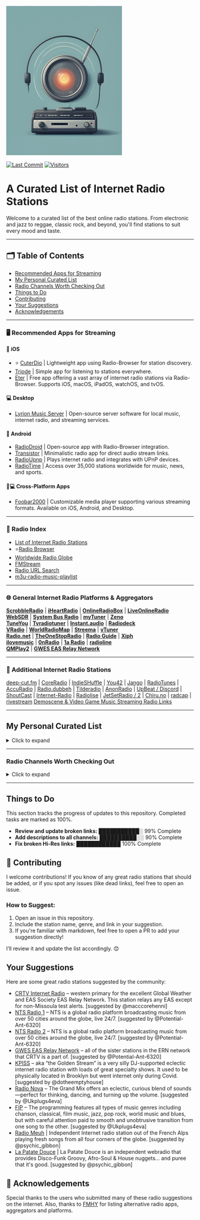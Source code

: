 ![Logo](https://github.com/deroverda/recommended-radio-streams/blob/main/logo_resized_enhanced.png?raw=true)

[![Last Commit](https://img.shields.io/github/last-commit/deroverda/recommended-radio-streams?style=flat-square)](https://github.com/deroverda/recommended-radio-streams)
[![Visitors](https://api.visitorbadge.io/api/VisitorHit?user=deroverda&repo=recommended-radio-streams&countColor=%237B1E7A&style=flat-square)](https://github.com/deroverda/recommended-radio-streams)



# A Curated List of Internet Radio Stations

Welcome to a curated list of the best online radio stations. From electronic and jazz to reggae, classic rock, and beyond, you'll find stations to suit every mood and taste.

---

## 🗂️ Table of Contents
- [Recommended Apps for Streaming](#️-recommended-apps-for-streaming)
- [My Personal Curated List](#my-personal-curated-list)
- [Radio Channels Worth Checking Out](#radio-channels-worth-checking-out)
- [Things to Do](#things-to-do)
- [Contributing](#contributing)
- [Your Suggestions](#your-suggestions)
- [Acknowledgements](#acknowledgements)
---

### 🖥️ **Recommended Apps for Streaming**

#### 📱 **iOS**
- ⭐ [CuterDio](https://cuterdio.com/en) | Lightweight app using Radio-Browser for station discovery.
- [Triode](https://triode.app/) | Simple app for listening to stations everywhere.
- [Eter](https://apps.apple.com/se/app/eter-streaming-internet-radio/id1523221566?l=en-GB) | Free app offering a vast array of internet radio stations via Radio-Browser. Supports iOS, macOS, iPadOS, watchOS, and tvOS.

#### 💻 **Desktop**
- [Lyrion Music Server](https://github.com/LMS-Community) | Open-source server software for local music, internet radio, and streaming services.

#### 🤖 **Android**
- [RadioDroid](https://github.com/segler-alex/RadioDroid) | Open-source app with Radio-Browser integration.
- [Transistor](https://codeberg.org/y20k/transistor) | Minimalistic radio app for direct audio stream links.
- [RadioUpnp](https://play.google.com/store/apps/details?id=com.watea.radio_upnp) | Plays internet radio and integrates with UPnP devices.
- [RadioTime](https://play.google.com/store/apps/details?id=com.radiotime.app) | Access over 35,000 stations worldwide for music, news, and sports.

#### 📱💻 **Cross-Platform Apps**
- [Foobar2000](https://www.foobar2000.org/) | Customizable media player supporting various streaming formats. Available on iOS, Android, and Desktop.

---

### 📜 Radio Index

- [List of Internet Radio Stations](https://en.wikipedia.org/wiki/List_of_Internet_radio_stations)
- ⭐[Radio Browser](https://www.radio-browser.info)
- [Worldwide Radio Globe](https://radio.garden/)
- [FMStream](https://fmstream.org)
- [Radio URL Search](https://streamurl.link)
- [m3u-radio-music-playlist](https://junguler.github.io/m3u-radio-music-playlists)

---

### 🌐 General Internet Radio Platforms & Aggregators
**[ScrobbleRadio](https://scrobblerad.io/)** | **[iHeartRadio](https://www.iheart.com)** | **[OnlineRadioBox](https://onlineradiobox.com)** | **[LiveOnlineRadio](https://www.liveonlineradio.net)**  
**[WebSDR](http://websdr.org/)** | **[System Bus Radio](https://github.com/fulldecent/system-bus-radio)** | **[myTuner](https://mytuner-radio.com)** | **[Zeno](https://zeno.fm)**  
**[TuneYou](https://tuneyou.com)** | **[Tvradiotuner](https://tvradiotuner.com)** | **[Instant.audio](https://instant.audio)** | **[Radiodeck](https://www.radiodeck.com)**  
**[VRadio](https://www.vradio.app)** | **[WorldRadioMap](https://www.worldradiomap.com)** | **[Streema](https://streema.com)** | **[vTuner](https://www.vtuner.com)**  
**[Radio.net](https://www.radio.net)** | **[TheOneStopRadio](https://theonestopradio.com)** | **[Radio Guide](https://www.radioguide.fm)** | **[Xiph](https://xiph.org)**  
**[ilovemusic](https://ilovemusic.de/)** | **[0nRadio](https://0nradio.com)** | **[1a Radio](https://1aradio.com)** | **[radioline](https://www.radioline.co)**  
**[QMPlay2](https://github.com/zaps166/QMPlay2)** | **[GWES EAS Relay Network](https://gwes-eas.network/listen/)**  

---

### 🔗 Additional Internet Radio Stations
[deep-cut.fm](https://deep-cut.fm) | [CoreRadio](https://coreradio.online/) | [IndieSHuffle](https://www.indieshuffle.com) | [You42](https://www.you42.com) | [Jango](https://www.jango.com) | [RadioTunes](https://www.radiotunes.com)  | [AccuRadio](https://www.accuradio.com) | [Radio.dubbeh](https://radio.dubbeh.net/) | [Tilderadio](https://tilderadio.org/) | [AnonRadio](https://anonradio.net) | [UpBeat / Discord](https://discord.com) | [ShoutCast](https://www.shoutcast.com) | [Internet-Radio](https://www.internet-radio.com) | [Radiolise](https://radiolise.com) | [JetSetRadio / 2](https://jetsetradio.live/) | [Chiru.no](https://chiru.no) | [radcap](https://www.radcap.ru)  | [rivestream](https://www.rivestream.com) [Demoscene & Video Game Music Streaming Radio Links](https://mw.rat.bz/davgmsrl/)


---

## My Personal Curated List
<details>
  <summary>Click to expand</summary>

---

### ⭐ Featured Stations
These are my favorite stations from the curated list below. They represent a diverse mix of genres.
- **⭐Nightwave Plaza**: [Link](http://radio.plaza.one/mp3) | A 24/7 online vaporwave and future funk radio station.
- **⭐Nugs Radio**: [Link](http://nugs.net) |  Plays live recordings of rock and jam bands.
- **⭐FIP**: [Link](https://stream.radiofrance.fr/fip/fip.m3u8) | The most eclectic music radio in the world! Explore 8 thematic webradios, all free and ad-free.
- **⭐La Patate Douce**: [Link](http://listen.radioking.com/radio/285742/stream/331753) | Groovy vibes and soulful tunes.
- **⭐WFMU**: [Link](http://wfmu.org) | A legendary freeform radio station offering music from rock to experimental.
- **⭐Radio Nula - Classics**: [Link](https://strm.radionula.com/classics) | Soul - Funk - Disco - Hip-Hop and all that Jazz
- **⭐Head Wax Radio**: [Link](https://headwaxradio.radioca.st/stream) | Future sounds of jazz and music for your mind, body, and soul. Broadcasting from Dublin, Ireland.
- **⭐Hunter FM LoFi**: [Link](https://live.hunter.fm/lofi_high) | Perfect beats for studying and working, or even relaxing and falling asleep. 
- **⭐Moon Phase Radio**: [Link](https://cp12.serverse.com/proxy/moonphase/stream) | Commercial-free ambient & downtempo music, broadcasting since 2010.


### Classical 🎻

- **Calm Radio - Symphony**: [Link](https://calmradio.com/channel-guide/classical-music) | Dedicated to symphonies and orchestral masterpieces.
- **Calm Radio - Classical Mix**: [Link](https://calmradio.com/channel-guide/classical-music) | A mix of classical genres including symphonies, concertos, and more.
- **Calm Radio - Opera**: [Link](https://calmradio.com/channel-guide/classical-music) | Focused on operatic performances and classical vocals.
- **WFMT Chicago**: [Link](https://www.wfmt.com/) | WFMT has been broadcasting classical music since 1951. Its website says WFMT "strives to entertain, engage, and above all, respect its listeners with a quality and variety of programming found nowhere else".
- **WBJC Baltimore**: [Link](https://www.wbjc.com/) | WBJC-FM is the classical radio voice of Baltimore City Community College.
- **WMNR**: [Link](https://www.wmnr.org/listen) | WMNR Fine Arts Radio is a public radio station, licensed to the Town of Monroe (Connecticut). We are on air 24/7, providing classical and classic music via FM signal to much of Connecticut and nearby portions of New York. Our live stream is enjoyed around the world.
- **Concertzender Baroque**: [Link](https://www.concertzender.nl/programma_genre/oude-muziek/) | Focuses on Baroque classical music.
- **Only Mozart (Australian Digital Radio)**: [Link](http://abm21.com.au:8000/CONTAINER10) | A station dedicated entirely to Mozart's compositions.
---

### Electronic ⚡
- **1.FM - Deep Techno & House**: [Link](https://www.1.fm/stations) | Plays deep techno and house music.
- **Cashmere Radio**: [Link](http://cashmereradio.com) | A Berlin-based station with diverse, experimental electronic music.
- **Dance Wave**: [Link](http://dancewave.com) | Focuses on upbeat electronic dance music.
- **FluxFM - ChillHop**: [Link](http://fluxfm.de/chillhop) | Plays a relaxed mix of hip-hop influenced electronic beats.
- **FluxFM - Hippie Trippy Garden**: [Link](https://www.fluxfm.de/posts/401dece5-d1f7-4d5b-9a50-5a1481758118) | Features psychedelic and experimental electronic music.
- **FluxFM - Sound Of Berlin**: [Link](http://fluxfm.de/sound-of-berlin) | Showcases the electronic music scene of Berlin.
- **FluxFM - Berlin Beach House Radio**: [Link](http://fluxfm.de/berlin-beach-house) | Features chill beach house and ambient electronic music.
- **Frisky Deep**: [Link](https://www.friskyradio.com/) | Specializes in deep house and similar electronic styles.
- **Frisky Radio**: [Link](https://www.friskyradio.com/) | A broader mix of various electronic genres.
- **LYL Radio**: [Link](https://lyl.live/) | An independent station known for diverse and eclectic electronic selections.
- **LuxuriaMusic**: [Link](http://luxuriamusic.com) | Plays retro-futuristic and exotica-influenced electronic music.
- **Octave Radio**: [Link](http://octaveradio.com) | Plays a variety of electronic music, sometimes also categorized as jazz.
- **OpenLab FM**: [Link](https://openlab.fm) | Broadcasting from Ibiza, this station offers a unique blend of electronic music and visual arts, curated by a roster of creative professionals.
- **NTS Radio - Poolside**: [Link](http://ntslive.co.uk) | Features chill and summery electronic vibes.
- **Radio Caprice - Minimal Tech House**: [Link](http://www.radcap.ru/) | Plays minimal tech house music.
- **Skylab Radio**: [Link](http://skylabradio.com) | Known for spacey, ambient, and experimental electronic sounds.
- **Datafruits**: [Link](https://datafruits.fm/) | Focuses on chiptune and video game-inspired electronic music.
- **dublab**: [Link](http://dublab.com) | Features a wide range of experimental and underground electronic music.
- **TEKnival Radio**: [Link](http://teknivalradio.com) | Plays hard-edged techno and rave-inspired electronic music.
- **Rainwave - All**: [Link](http://rainwave.cc/all) | A mix of different types of video game music including electronic styles.
- **Rainwave - Chiptunes**: [Link](https://rainwave.cc/chiptune/) | A collection of chiptune (bleeps and bloops) from games and more.
- **Italoradio.fm**: [Link](https://italoradio.fm/) | Plays Italo-disco music.
- **Radio ItaloPower!**: [Link](http://italopower.com) | Plays Italo-disco hits and rarities.
- **Radio BipTunia**: [Link](https://biptunia.com/) | Plays experimental and quirky electronic music.
- **Shonan Beach FM**: [Link](https://www.beachfm.co.jp/) | A Japanese radio station focusing on chilled out electronic and beach vibes.
- **Fnoob Techno**: [Link](https://fnoobtechno.com/) | A dedicated techno station.
- **Tech House (Australian Digital Radio)**: [Link](http://abm22.com.au:8000/CONTAINER18) | Focuses on tech house music.
- **Acid House (Australian Digital Radio)**: [Link](http://abm22.com.au:8000/CONTAINER1) | Plays acid house music.

---

### Yacht Rock 🚤🌊

- **Doctor Pundit - Yacht Rock Jams**: [Link](https://www.doctorpundit.com/media/) | A station dedicated to smooth Yacht Rock hits.
- **Yacht Rock Miami**: [Link](https://www.yachtrockmiami.com/)  | Focuses on the smooth and mellow sound of Yacht Rock.
- **SuperStereo 1 - Yacht Rock**: [Link](https://www.hiresaudio.online/category/radio/) | Plays a mix of classic Yacht Rock tracks.
---

### General 📻
- **BBC Radio 6 Music**: [Link](https://gist.github.com/bpsib/67089b959e4fa898af69fea59ad74bc3) | A station offering a blend of alternative, indie, and eclectic music.
- **Birch Street Radio**: [Link](https://jenny.torontocast.com:8172/stream) | Features adult alternative, classic rock, folk rock, alternative rock, americana, indie rock, progressive rock, and singer-songwriters.
- **Classic Vinyl HD**: [Link](https://walmradio.com/classic/) | Plays classic rock and vinyl hits.
- **KTKE 101.5 FM**: [Link](https://www.truckeetahoeradio.com/) | A general station with a mix of music and talk shows.
- **Lahmacun Radio**: [Link](https://streaming.lahmacun.hu/listen/lahmacun_radio/radio.mp3) | A Budapest-based station offering a mix of music and talk shows.
- **SuperStereo 1+ - Disco, Soul & Funk**: [Link](https://www.hiresaudio.online/category/radio/) | Plays a blend of disco, soul, and funk music.
- **Soho Radio**: [Link](http://sohoradio.com) | A London-based station with a variety of music and talk shows.
- **Technicolor Web Of Sound**: [Link](https://www.techwebsound.com/) | Plays 1960s psychedelic rock and pop.
- **The Dump**: [Link](http://thedump.com) | An eclectic mix of various genres and obscure music.
- **The Lake Radio**: [Link](http://thelakeradio.com) | Offers a random selection of music and sounds, playing 24/7.
- **The SoCal Sound**: [Link](http://thesocalsound.org) | Features contemporary California rock, pop, and indie music.
- **The Penthouse**: [Link](https://thepenthouse.fm/) | A variety station featuring soul, R&B, pop, and classic music.
- **Time Capsule Show**: [Link](https://ckut.ca/timecapsule/) | A time-traveling journey through music history.
- **Totally Wired Radio**: [Link](http://totallywiredradio.com) | Plays a mix of indie, punk, and alternative music.
- **181.fm**: [Link](https://www.181.fm/) | Offers a variety of radio channels.
- **KBON**: [Link](https://www.kbon.com/) | A Louisiana-based station playing a mix of local music.
- **KKJZ-HD88.1**: [Link](https://kkjz.org/) | Plays jazz and blues music, focused on educational programming.
- **Le Grigri**: [Link](http://legrigri.com) | Plays a mix of African and Caribbean music.
- **Le Mellotron**: [Link](http://lemellotron.com) | Features a mix of world music, jazz, and electronic music.
- **Mondo Bongo Radio**: [Link](http://mondobongoradio.com) | Plays a mix of world music, exotica, and soul.
- **Mutant Radio**: [Link](https://www.mutantradio.net) | Plays an eclectic mix of experimental and alternative music.
- **REYFM**: [Link](https://rey.fm/) | Plays contemporary pop and Latin music.
- **Radio France**: [Link](http://www.radiofrance.fr/live) | A French public station with a variety of programming.
- **Radio Paradise - Main Mix**: [Link](http://radioparadise.com/main-mix) | A blend of rock, world, and electronic music.
- **Radio Free Phoenix**: [Link](http://radiofreephoenix.com) | A general station offering a mix of music and programming.
- **Radio Krimi**: [Link](http://radiokrimi.com) | Plays mystery-themed radio dramas.
- **Retro Soul Radio UK**: [Link](https://www.retrosoulradio.co.uk) | Plays a mix of classic and contemporary soul music.
- **KEXP**: [Link](https://www.kexp.org/listen/) | A highly praised station known for its exceptional music selection.
- **Do!! You!!! Radio**: [Link](https://doyouworld.out.airtime.pro/doyouworld_a) | London-based community station offering family-friendly broadcasts.
- **Netil Radio**: [Link](https://netilradio.out.airtime.pro/netilradio_a) | A London community radio station broadcasting from a converted shipping container.
- **Fluid Radio**: [Link](http://uk4-vn.webcast-server.net:9270/) | Focuses on experimental genres like ambient, modern classical, and acoustic music.
- **Zeno.FM GTA Radio**: [Link](https://stream.zeno.fm/qe1hrwvkg48uv) | A station dedicated to GTA-themed music and playlists.
---

### Hip-Hop/Rap 🎤
- **90s90s HipHop & Rap**: [Link](http://streams.90s90s.de/hiphop/mp3-192/streams.90s90s.de/) | 90s.
- **181.FM - Old School HipHop/RnB**: [Link](http://listen.181fm.com/181-oldschool_128k.mp3) | Old school.
- **Old School Rap (Australian Digital Radio)**: [Link](http://abm21.com.au:8000/CONTAINER69) | Old School Rap

---
 
### Jazz 🎷

- **Adroit Jazz Underground**: [Link](https://mytuner-radio.com/sv/radio/adroit-jazz-underground-492026/) | Focuses on underground and less mainstream jazz.
- **Concertzender - Jazznotjazz**: [Link](https://www.concertzender.nl/programma_genre/oude-muziek/) | Plays a mix of jazz and non-jazz genres with a focus on alternative jazz sounds.
- **Jazz Con Class**: [Link](http://jazzconclass.com) | Hosted by Jose Reyes, this 24/7 station celebrates traditional/classic Jazz from the late 40s to early 70s, aiming to revive overlooked Jazz music.
- **KEWU-FM (89.5 MHz Jazz 89.5)**: [Link](https://kewuradio.ewu.edu/KEWU_Jazz_89.5) | A public radio station dedicated to jazz.
- **KSDS Jazz 88.3 FM**: [Link](https://www.jazz88.org/) | A public radio station broadcasting both classic and contemporary jazz.
- **Octave Radio**: [Link](https://octaverecords.out.airtime.pro/octaverecords_a?_ga=2.139116787.1781832620.1687634712-199058362.1687634712) | A station that occasionally plays jazz, also featured in the Electronic category.
- **Radio Suisse Jazz**: [Link](http://radiosuissejazz.ch) | Features swinging standards from the "Great American Songbook," bebop, and Latin, Black, and World Music for an ideal non-stop mix.
- **WBGO 88.3**: [Link](http://wbgo.org) | A New York-based public radio station specializing in jazz.
- **WDNA 88.9**: [Link](http://wdna.org) | Miami-based public station focused on jazz and Latin jazz.

---
  

### Lounge & Chill 🍹🌅🌴
- **1.FM - Costa Del Mar**: [Link](https://www.1.fm/stations) | Vibe out to ambient and lounge music. Costa Del Mar is an easy listening station inspired by the sea.
- **1.FM - Sax4Love**: [Link](https://www.1.fm/stations) | Dedicated exclusively to saxophone music, featuring smooth jazz.
- **24/7 LoFi Radio**: [Link](https://www.247lofiradio.com/) | Focuses on LoFi music, ideal for background listening.
- **Ambient Sleeping Pill**: [Link](https://s.stereoscenic.com/asp-h.m3u) | Streams music for sleep, meditation, or study, with a focus on ambient, ad-free, and beat-free sounds.
- **Blue Marlin Ibiza**: [Link](http://www.bluemarlinibiza.com/radio/live) | Features Balearic beats, house, and electronic music, capturing the vibrant yet relaxed atmosphere of Ibiza.
- **FreeCodeCamp**: [Link](https://coderadio-admin-v2.freecodecamp.org/listen/coderadio/radio.mp3) | 24/7 music designed to help with focus while coding.
- **FluxFM - FluxLounge**: [Link](http://fluxfm.de/fluxlounge) | Plays a blend of soft pop, singer-songwriter, and smooth tunes for a relaxed atmosphere.
- **Limbik Frequencies - Radio Elektro[u]nique**: [Link](https://limbikfreq.com/public/limbik_frequencies) | A blend of deep, experimental beats ideal for the adventurous listener.
- **Mother Earth Radio**: [Link](http://motherearthradio.com) | Plays a mix of nature-themed and acoustic music for a calming experience.
- **Mother Earth Radio - Instrumental**: [Link](http://motherearthradio.com/instrumental) | Focuses on instrumental tracks for relaxation.
- **NTS - Slow Focus**: [Link](https://stream-mixtape-geo.ntslive.net/mixtape) | Features ambient, drone, and ragas for a meditative and relaxing experience.
- **Nordic Lodge**: [Link](https://www.nordiclodgeradio.com/) | A chill-out station for the open-minded listener, featuring a mix of ambient and relaxed beats.
- **Radio Schizoid - Chillout**: [Link](http://94.130.113.214:8000/chill) | Features psychedelic chillout and ambient tunes.
- **Smooth Chill**: [Link](https://media-ssl.musicradio.com/ChillMP3) | Plays mellow music to relax and unwind.
- **The Quiet Village**: [Link](https://cp3.shoutcheap.com:2199/tunein/mark1234.pls) | The soundtrack for your Tiki bar, featuring Exotica, Hawaiian, and Lounge music from both past and present.


---

### Oldies/Classic 📼

- **Pumpkin FM - 1940s radio**: [Link](http://pumpkinfm.com/1940s-stream) | The Old Time Radio Network.
- **Pumpkin FM - Radio England**: [Link](http://pumpkinfm.com/radio-england-stream) | The Old Time Radio Network.
- **Radio Dismuke – 1920’s 1930’s Jazz and Pop**: [Link](http://dismuke.org) | Plays music from the 1920s and 1930s, including jazz and pop classics.
- **Radio Nostalgia**: [Link](http://cast1.torontocast.com:1630/stream) | Plays classic pop and music from the 1940's to 1980's.
- **The Retro Attic**: [Link](https://psn3.prostreaming.net:2199/tunein/theretro.pls) | 50s-70S LOST AND CLASSIC OLDIES.
- **Ultimate Oldies Radio**: [Link](http://ultimateoldiesradio.com) | Musical History of the 50's, 60's, 70's & More!
- **Vintage Obscura Radio**: [Link](http://vintageobscura.com) | A music station uncovering nearly forgotten gems from every genre and category.

---

### Reggae & Dub 🇯🇲 🟩🟨🟥

- **Alpha Boys School Radio**: [Link](http://alphaboysschoolradio.com) | Features songs by past students from the Alpha music programme in Kingston, Jamaica.
- **Dr Dick's Dub Shack**: [Link](http://drdicksdubshack.com) | Bermuda-based station playing dub, downtempo, and bass music, ranging from classic analogue dub to futuristic bass.
- **King Dub Radio**: [Link](http://london-dedicated.myautodj.com:8862/stream) | Plays Roots & Culture Dub as well as new digital Dub tunes.

---

### ⭐**SomaFM**
- **Bossa Beyond**: [Link](https://fm.com/listen/) | Silky-smooth, laid-back Brazilian-style rhythms of Bossa Nova, Samba, and beyond.
- **Deep Space One**: [Link](https://fm.com/listen/) | Deep ambient electronic, experimental, and space music for inner and outer space exploration.
- **FM - Groove Salad Classic**: [Link](https://fm.com/listen/) | The classic (early 2000s) version of a chilled plate of ambient/downtempo beats and grooves.
- **Groove Salad**: [Link](https://fm.com/listen/) | A nicely chilled plate of ambient/downtempo beats and grooves.
- **Left Coast 70s**: [Link](https://somafm.com/listen/) | Mellow album rock from the Seventies. Yacht not required.
- **SF Police Scanner**: [Link](https://somafm.com/listen/) | San Francisco Public Safety Scanner Feed.
- **Seven Inch Soul**: [Link](https://somafm.com/listen/) | Vintage soul tracks from the original 45 RPM vinyl.
- **Suburbs of Goa**: [Link](http://somafm.com/suburbsofgoa) | Desi-influenced Asian world beats and beyond.
- **ThistleRadio**: [Link](https://somafm.com/listen/) | Exploring music from Celtic roots and branches.
- **SomaFM - ALL CHANNELS**: [Link](https://somafm.com/listen/)

---

### HiRes and CD-quality internet radio stations - Enjoy music in the highest possible quality, streaming in lossless HiFi.
- **96bFM**: [Link](https://95bfm.com)
- **Easy Radio**: [Link](https://www.easyradio.bg)
- **JB Radio**: [Link](https://jb-radio.net)
- **LapFox Radio**: [Link](https://lapfoxradio.com)
- **Le Bon Mix**: [Link](https://www.lebonmix.radio)
- **Magic Radio**: [Link](https://magic-radio.net)
- **Mother Earth Radio**: [Link](https://motherearthradio.de/en/)
- **Open Sky Radio**: [Link](https://opensky.radio)
- **Radio 90FM Valencia**: [Link](https://www.radio90.fm)
- **Radio Bias**: [Link](https://biasradio.com)
- **Radio Calico**: [Link](https://www.radio-calico.com)
- **Radio Jeunes Rheims**: [Link](https://www.rjrradio.fr)
- **Radio Krov**: [Link](https://www.hiresaudio.online/radio-krov/)
- **Radio Random**: [Link](https://radiorandom.org)
- **Radio Sputnik**: [Link](https://audiophile.fm/radio-sputnik)
- **SuperStereo: Signal 1**: [Link](https://superstereohires.com/streams/)
- **SuperStereo: Signal 1+**: [Link](https://superstereohires.com/streams/)
- **SuperStereo: Signal 2**: [Link](https://superstereohires.com/streams/)
- **SuperStereo: Signal 3**: [Link](https://superstereohires.com/streams/)
- **SuperStereo: Signal 3+**: [Link](https://icecast.centaury.cl/superstereo/index3plus.html)
- **SuperStereo: Signal 4**: [Link](https://superstereohires.com/streams/)
- **SuperStereo: Signal 4+**: [Link](https://superstereohires.com/streams/)
- **SuperStereo: Signal 5**: [Link](https://superstereohires.com/streams/)
- **SuperStereo: Signal 6**: [Link](https://superstereohires.com/streams/)
- **SuperStereo: Signal 7**: [Link](https://icecast.centaury.cl/superstereo/index7.html)
- **SuperStereo: Signal 3+**: [Link](https://icecast.centaury.cl/superstereo/index3plus.html)
- **TEKnival Radio**: [Link](https://www.teknivalradio.co.uk)
- **The Cheese**: [Link](https://thecheese.co.nz)
- **Violent Forces Radio: '80s Thrash**: [Link](https://violentforcesradio.weebly.com)
- **Violent Forces Radio: General Thrash**: [Link](https://violentforcesradio.weebly.com)
- **WBOR Radio**: [Link](https://wbor.org)

---

### World Music 🌍

**African** 🪘🦁
- **Afro FM**: [Link](https://zeno.fm/radio/fm-afro/) 
- **Afro House (Australian Digital Radio)**: [Link](http://abm22.com.au:8000/CONTAINER53) | Afro House 
- **Alefa Music - Afrobeat**: [Link](https://alefamusic.net/) | A webradio dedicated to Malagasy music, especially the salegy rhythm. Founded in 2006 in France.
- **Jazz Afro**: [Link](http://jazz-radio-afro.ice.infomaniak.ch/jazz-radio-afro.mp3)
- **Oroko Radio**: [Link](https://oroko.live/) | Afro Indie Radio features Indie, Folk, and Soul music.
- **Pan African Space Station**: [Link](https://panafricanspacestation.org.za/) | A dynamic platform blending live radio, performance space, research hub, and internet radio station.
- **Radio Caprice - Afrobeat**: [Link](http://www.radcap.ru/)

**Latin/Caribbean** 🌴🎺
- **Gladys Palmera Coleccion**: [Link](http://gladyspalmera.com/coleccion) | Plays a mix of Latin and Spanish music.
- **Isla Negra Slowbeat**: [Link](https://www.radio-browser.info/history/c3517203-bd27-4019-9ba9-a72a53e4c88f)
- **Isla Negra Upbeat**: [Link](https://www.radio-browser.info/history/af54e7ca-3a45-40cd-8ca8-c5ee9bc4231d) | A non-profit radio station created by Hernan Rodriguez M in Isla Negra, Chile.

**Asian** 🇯🇵
- **J-Club Club Bandstand**: [Link](http://jclubradio.com) | Plays a mix of classic and contemporary Japanese music.
- **J-Pop Sakura 懐かしい asia DREAM radio**: [Link](https://cast1.torontocast.com:2170/;.mp3) | J-pop
- **listen.moe**: [Link](https://listen.moe/kpop/stream) | K-pop
- **Pyongyang Radio FM**: [Link](https://listen7.myradio24.com/69366) | North Korea’s main state-run radio broadcaster.

**Other** 🌀
- **Celtic Music Radio**: [Link](https://www.celticmusicradio.net/) | Plays traditional, folk, roots, Americana, and world music.
- **Hollow Earth Radio**: [Link](http://centova.rockhost.com:8001/stream) | Focuses on music and performance from marginalized communities.
- **Radio Caprice - Middle Eastern Music**: [Link](http://79.111.119.111:8004/middleeast) | Middle Eastern music.
- **Worldwide FM**: [Link](https://worldwidefm.out.airtime.pro/worldwidefm_b) | A platform highlighting marginalized voices and progressive values through music and culture.
---

### Artist Specific 👑
- **2pac (Exclusive Radio)**: [Link](https://streaming.exclusive.radio/er/2pac/icecast.audio)  
- **ABBA (Exclusive Radio)**: [Link](https://streaming.exclusive.radio/er/abba/icecast.audio)  
- **Aretha Franklin (Exclusive Radio)**: [Link](https://streaming.exclusive.radio/er/arethafranklin/icecast.audio)  
- **BB King (Exclusive Radio)**: [Link](https://streaming.exclusive.radio/er/bbking/icecast.audio)  
- **Bob Marley (Exclusive Radio)**: [Link](https://streaming.exclusive.radio/er/bobmarley/icecast.audio)  
- **Creedence Clearwater Revival (Exclusive Radio)**: [Link](https://streaming.exclusive.radio/er/creedence/icecast.audio)  
- **Daft Punk (Exclusive Radio)**: [Link](https://www.surfmusik.de/m3u/exclusively-daft-punk,20696.m3u)  
- **Ella Fitzgerald (Exclusive Radio)**: [Link](https://streaming.exclusive.radio/er/ellafitzgerald/icecast.audio)  
- **Eric Clapton (Exclusive Radio)**: [Link](https://streaming.exclusive.radio/er/ericclapton/icecast.audio)  
- **Fleetwood Mac (Exclusive Radio)**: [Link](https://streaming.exclusive.radio/er/fleetwoodmac/icecast.audio)  
- **Jimi Hendrix (Exclusive Radio)**: [Link](https://streaming.exclusive.radio/er/hendrix/icecast.audio)  
- **John Coltrane (Exclusive Radio)**: [Link](http://streaming.exclusive.radio/er/johncoltrane/icecast.audio)  
- **Steely Dan (Exclusive Radio)**: [Link](https://streaming.exclusive.radio/er/steelydan/icecast.audio)  
- **Supertramp (Exclusive Radio)**: [Link](https://streaming.exclusive.radio/er/supertramp/icecast.audio)  
- **The Beatles (Exclusive Radio)**: [Link](http://streaming.exclusive.radio/er/beatles/icecast.audio)  
- **The Police (Exclusive Radio)**: [Link](https://streaming.exclusive.radio/er/policehits/icecast.audio)  
- **Van Morrison (Exclusive Radio)**: [Link](https://streaming.exclusive.radio/er/vanmorrison/icecast.audio)  
- **Red Hot Chili Peppers (Australian Digital Radio Network)**: [Link](http://abm22.com.au:8000/CONTAINER129)  
- **Eminem (Australian Digital Radio)**: [Link](http://abm21.com.au:8000/CONTAINER158) | Slim Shady
- **⭐Grateful Dead Radio - WGDR**: [Link](https://www.madmusicradio.com/wgdr)
- **Grateful Dead**: [Link](http://108.163.245.230:8100/stream) | unknown station
- **Rolling Stones (Virgin Radio Rockstar)**: [Link](https://icy.unitedradio.it/VirginSpecialEvent.mp3)

---

### Misc 🎙️
- **Her.st - Propaganda Broadcast**: [Link](https://her.st/radio/) | This station is a 24/7 stream of Her.st Propaganda Broadcast! Conspiracy Theories, Philosophy, and more! Coast to Coast AM archives, Alan Watts lectures, Terence McKenna lectures, and more!
- **Pi ano**: [Link](http://stream.p-node.org/piano) |  Piano only. 
---

### Emergency/ATC 🚨✈️
- **Maricopa County - Police (Valley Wide) & DPS (Highway Patrol) - Phoenix, AZ Scanner**: [Link](http://brickcamp.biz:8097/city-scan)
- **Pittsburgh Police, Fire and EMS**: [Link](https://broadcastify.cdnstream1.com/21738)
- **LiveRTC KJFK Tower 2, New York**: [Link](https://www.liveatc.net/play/kjfk9_s.pls)

</details>

---

### Radio Channels Worth Checking Out
<details>
  <summary>Click to expand</summary>

These are some channels I’ve heard are good, but I haven't had the chance to check them all out yet. Feel free to explore and see what suits your taste!

- **1FM Chillout Lounge**: [Link](https://www.1.fm/stations) | Plays chillout, ambient, and relaxing music.
- **113.fm Hits 1997 – Ads**: [Link](https://www.113.fm/) | Plays popular music hits from 1997 along with occasional ads.
- **All Jazz Radio**: [Link](https://www.madmusicradio.com/wjzz) | All jazz.
- **Ambient Sleeping Pill**: [Link](https://ambientsleepingpill.com/) | internet radio streaming music for sleep, meditation or study; for tuning out distractions or simply relaxing; ad-free, beat-free, never too new-age or dark 
- **Antenne Bayern**: [Link](https://www.antenne.de/webradio/) | A German radio station playing a variety of music genres, including pop and classic hits.
- **Antenne Bayern – CoffeeHouse**: [Link](https://www.antenne.de/webradio/coffeemusic) | Features soft, relaxing music for a peaceful coffeehouse atmosphere.
- **Berlin Community Radio**: [Link](https://tunein.com/radio/Berlin-Community-Radio-s209811/) | A community radio station in Berlin offering diverse programming.
- **Beyond the Beat Generation**: [Link](http://www.beyondthebeatgeneration.com/) | Plays jazz and experimental music inspired by the Beat Generation.
- **Blue Marlin Ibiza – Dance/Elect**: [Link](https://www.bluemarlinibiza.com/radio/) | Plays electronic dance music and live DJ mixes from the Blue Marlin Ibiza.
- **Bondi Beach Radio – Sydney**: [Link](https://bondiradio.com.au/) | Broadcasting from Sydney’s Bondi Beach, featuring a mix of music and local news.
- **ChillTraxx – World’s Chillout Channel**: [Link](https://www.chilltrax.com/) | Plays relaxing chillout and downtempo music.
- **CKUT 90.3 Montreal College Community Radio**: [Link](http://ckut.ca) | A community radio station offering diverse programming from McGill University in Montreal.
- **Country Radio – USA**: [Link](https://country-radio.com/) | Plays country music, including classic hits and contemporary tracks.
- **Dublin Digital Radio – Ireland**: [Link](https://listen.dublindigitalradio.com/home) | An eclectic radio station from Dublin offering a mix of indie, electronic, and experimental music.
- **Eurodance Radio**: [Link](https://www.eurodance-radio.com/) | Plays Eurodance music, combining elements of house, techno, and pop.
- **Fine Music Radio 101.3 FM – Cape Town**: [Link](https://www.fmr.co.za/) | A South African radio station featuring classical music and jazz.
- **Folk Alley – Ohio**: [Link](https://folkalley.com/) | Plays folk music from Ohio, including contemporary and traditional songs.
- **Frisky Radio – Chill**: [Link](http://friskyradio.com) | Specializes in chill electronic music.
- **Frisky Radio – Deep**: [Link](https://www.friskyradio.com/) | Plays deep house and ambient electronic music.
- **Frisky Radio – Underground Electronic**: [Link](http://friskyradio.com) | Focuses on underground electronic genres like techno and deep house.
- **Galaxie Radio – Haiti**: [Link](http://galaxieradio.com) | Plays a variety of genres from Haiti, including reggae and kompa music.
- **Galaxie 104.5**: [Link](http://radiogalaxie.com) | Another frequency for Galaxie Radio offering similar Haitian music programming.
- **Irish Pub Radio**: [Link](http://irishpubradio.com) | Plays traditional Irish music, ideal for an Irish pub atmosphere.
- **Jazz 88 – San Diego**: [Link](https://jazz88.org) | A jazz station broadcasting from San Diego.
- **Jazz & Blues Radio – United States**: [Link](https://www.radio.se/s/jazzradio-blues) | Plays a mix of jazz and blues music.
- **Jazz24**: [Link](https://www.jazz24.org/) | A station dedicated to playing smooth and contemporary jazz.
- **JazzFM – UK**: [Link](http://jazzfm.com) | A British radio station focused on jazz, blues, and soul music.
- **KCLR96FM – Kilkenny, Ireland**: [Link](http://kclr96fm.com) | A regional station from Kilkenny, Ireland, offering a mix of music and local news.
- **KCRW 89.9 FM – Los Angeles**: [Link](https://www.kcrw.com/) | A public radio station offering a variety of music, talk, and culture programming.
- **KDHX 88.1 FM – St. Louis**: [Link](http://kdhx.org) | A community radio station in St. Louis offering diverse music and local programming.
- **KEXP – Seattle, University of Washington**: [Link](http://kexp.org) | A popular station from Seattle, offering indie and alternative music.
- **KEXP 90.3 FM – Seattle**: [Link](http://kexp.org) | Another station under the KEXP umbrella, focusing on indie, alternative, and world music.
- **KissFM 2.0 Trance**: [Link](http://kissfm.com) | Plays trance and electronic dance music.
- **KIX Belgium – Talk and Radio**: [Link](https://www.radiokix.be/) | Offers a variety of talk and music programming from Belgium.
- **KNBR 104.5 – KFOG S.F. Talk/Music**: [Link](http://knbr.com) | San Francisco's station blending talk and music programming.
- **KUSF 90.3 FM – San Francisco**: [Link](https://www.kusf.org) | A student-run station from the University of San Francisco offering diverse programming.
- **KUTX 98.9 FM – Austin**: [Link](http://kutx.org) | An Austin-based station offering music, including indie rock and Americana.
- **KUTX 98.9 – Austin UT**: [Link](http://kutx.org) | Another frequency for KUTX offering music programming from the University of Texas at Austin.
- **KZSC 88.1 FM – Santa Cruz**: [Link](http://kzsc.org) | A community radio station from Santa Cruz, California, featuring diverse music.
- **KZSU 90.1 FM – Stanford**: [Link](https://kzsu.stanford.edu/) | A college radio station offering experimental and alternative programming.
- **KZSU Stanford 90.1 FM – Stanford, CA**: [Link](http://kzsu.stanford.edu) | Stanford's student-run radio station offering a mix of music and talk.
- **MacSlon’s Irish Pub Radio**: [Link](http://www.macslons-irish-pub-radio.com/) | Plays Irish folk and traditional music for an authentic pub experience.
- **Mondo Radio – Pop and Jazz**: [Link](http://mondoradio.com) | Features a mix of pop and jazz music.
- **Newtown Radio – Prog – Good Alt. – Brooklyn**: [Link](https://newtownradio.com) | A Brooklyn-based station offering progressive rock and alternative music.
- **Radio Caroline 259 Gold**: [Link](http://radiocaroline.co.uk) | A station broadcasting classic hits, based on the historic Radio Caroline pirate radio.
- **Radio Dismuke – 1920’s 1930’s Jazz and Pop**: [Link](http://dismuke.org) | Plays music from the 1920s and 1930s, including jazz and pop classics.
- **Radio France Internationale – World News**: [Link](http://rfi.org) | Offers news programming with a global perspective.
- **Radio Free Europe/Radio Liberty**: [Link](https://www.rferl.org/) | Provides news and information for countries with limited media freedoms.
- **Radio Galaxie 104.5**: [Link](http://radiogalaxie.com) | Another frequency for Radio Galaxie offering similar Haitian music programming.
- **Radio Marija – Lithuania**: [Link](https://www.marijosradijas.lt/) | A Lithuanian radio station offering religious programming.
- **Radio Nacional de Espana (RNE)**: [Link](https://www.rtve.es/radio) | Spain's national radio station offering news, music, and culture.
- **Radio New Zealand National**: [Link](http://rnz.co.nz) | A public radio station from New Zealand offering news, talk, and music programming.
- **Radio Nova – Ireland**: [Link](https://www.nova.ie/) | Offers rock and alternative music along with news and talk programming.
- **Radio Popolare – Milan, Italy**: [Link](http://radiopopolare.it) | A Milan-based station offering a mix of news, talk, and music.
- **Radio Reverb 97.2 – Brighton UK Community Radio**: [Link](http://radioreverb.com) | A community radio station from Brighton offering a mix of music and talk.
- **Radio Reverb 97.2 FM – Brighton**: [Link](https://www.radioreverb.com/) | Another frequency for Radio Reverb offering similar community radio programming.
- **Radio Subasio – Italy**: [Link](http://radiosubasio.com) | Plays a mix of contemporary and classic Italian pop and rock music.
- **Radio Swiss Jazz**: [Link](https://www.radioswissjazz.ch/en) | A Swiss station focused on jazz music.
- **Resonance 104.4FM – London – Diverse Community Radio**: [Link](https://www.resonancefm.com/) | A London-based community station offering a diverse mix of music and cultural programming.
- **Retro Soul Radio UK**: [Link](https://www.retrosoulradio.co.uk) | Plays soul music, featuring both classic and contemporary soul tracks.
- **Rinse FM – UK**: [Link](http://rinse.fm) | A London-based station focused on underground dance music and urban genres.
- **Rinse FM (Rinse France) – Dance/Urban – London**: [Link](http://rinse.fm) | A French version of Rinse FM with a focus on dance and urban music.
- **RTE Radio 1 – Ireland**: [Link](http://rte.ie) | Ireland's national public radio station, offering a mix of news, talk, and music.
- **Sky Radio 101Fm – Dutch/Netherlands – US Pop**: [Link](https://www.skyradio.nl/) | A Dutch station offering a mix of US pop and contemporary hits.
- **Smooth Jazz Chicago**: [Link](http://smoothjazzchicago.com) | Plays smooth jazz, featuring a variety of classic and contemporary jazz tracks.
- **Taui FM – Tahiti**: [Link](https://theonestopradio.com/radio/taui-fm) | A radio station broadcasting from Tahiti with a mix of local and international music.
- **The Current – Minnesota Public Radio**: [Link](http://thecurrent.org) | Offers a mix of indie rock, pop, and folk music, with a focus on new artists.
- **The Edge Radio – New Zealand**: [Link](http://theedge.co.nz) | Plays contemporary pop, rock, and alternative music from New Zealand.
- **The Jazz Groove**: [Link](https://jazzgroove.org/?channel=mix1) | Focuses on smooth jazz music, including contemporary and classic jazz.
- **Time Capsule Audio Network**: [Link](http://timecapsuleaudio.com) | A nostalgic station playing a variety of classic music and soundtracks.
- **TSF Jazz 89.9 FM – Paris – Jazz, Talk**: [Link](http://tsfjazz.com) | A Paris-based station focusing on jazz, talk shows, and interviews.
- **Tuned In Radio – Classical**: [Link](http://tunedinradio.com) | Plays classical music with a focus on orchestral and chamber pieces.
- **WBEZ 91.5 FM – Chicago**: [Link](http://wbez.org) | A public radio station in Chicago offering news, talk, and music programming.
- **WDR 1Live Plan B**: [Link](http://wdr.de) | A German station offering a mix of music, talk, and entertainment.
- **WGBH 89.7 – Boston**: [Link](http://wgbh.org) | A Boston-based public radio station offering classical music and cultural programming.
- **WGBH 99.5 FM – Classical Music**: [Link](http://wgbh.org) | Plays classical music and opera, including local and international performances.
- **WLIR 92.7 – New York**: [Link](http://wliwfm.org) | Offers alternative rock, pop, and indie
- **WNYC 93.9 FM – New York**: [Link](http://wnyc.org) | A public radio station offering news, talk, and music programming.
- **WRIR 97.3 – Richmond, VA**: [Link](http://wrir.org) | A community radio station offering a variety of music genres and talk programming.
- **WTJU 91.1 – University of Virginia**: [Link](http://wtju.net) | A college radio station offering diverse programming, from indie to jazz.
- **WXXI 88.5 FM – Rochester**: [Link](http://wxxi.org) | A public radio station offering classical music and cultural programming.
- **WQXR Q2 – New York Public Radio**: [Link](http://wqxr.org) | A part of the New York Public Radio network, offering 24/7 classical music content for its audience.
- **WWOZ 90.7 – New Orleans**: [Link](https://www.wwoz.org/) | A New Orleans-based station broadcasting jazz, blues, and local music, reflecting the vibrant culture of the city.
- **WXYC 89.3FM – Chapel Hill, NC Freeform College Radio**: [Link](https://wxyc.org/) | A freeform radio station from the University of North Carolina at Chapel Hill, offering a diverse range of music and programming.


</details>

--- 

## Things to Do

This section tracks the progress of updates to this repository. Completed tasks are marked as 100%.

- **Review and update broken links:** ███████████░ 99% Complete  
- **Add descriptions to all channels:** ██████████░░ 90% Complete  
- **Fix broken Hi-Res links:** ████████████ 100% Complete  


## 🤝 Contributing

I welcome contributions! If you know of any great radio stations that should be added, or if you spot any issues (like dead links), feel free to open an issue. 

### How to Suggest:
1. Open an issue in this repository.
2. Include the station name, genre, and link in your suggestion.
3. If you're familiar with markdown, feel free to open a PR to add your suggestion directly!

I’ll review it and update the list accordingly. 😊


## Your Suggestions
Here are some great radio stations suggested by the community:

- [CRTV Internet Radio](https://erncrtv.com/) – western primary for the excellent Global Weather and EAS Society EAS Relay Network. This station relays any EAS except for non-Missoula test alerts. [suggested by @macccorehenni]
- [	NTS Radio 1](https://www.nts.live/1) – NTS is a global radio platform broadcasting music from over 50 cities around the globe, live 24/7. [suggested by @Potential-Ant-6320]
- [	NTS Radio 2](https://www.nts.live/2) – NTS is a global radio platform broadcasting music from over 50 cities around the globe, live 24/7. [suggested by @Potential-Ant-6320]
- [GWES EAS Relay Network](https://gwes-eas.network/listen/) – all of the sister stations in the ERN network that CRTV is a part of. [suggested by @Potential-Ant-6320]
- [KPISS](https://kpiss.fm/) – aka “the Golden Stream” is a very silly DJ-supported eclectic internet radio station with loads of great specialty shows. It used to be physically located in Brooklyn but went internet only during Covid. [suggested by @dotheemptyhouse]
- [Radio Nova](http://novazz.ice.infomaniak.ch/novazz-128.mp3) – The Grand Mix offers an eclectic, curious blend of sounds—perfect for thinking, dancing, and turning up the volume. [suggested by @Ukplugs4eva]
- [FIP](http://icecast.radiofrance.fr/fip-hifi.aac) – The programming features all types of music genres including chanson, classical, film music, jazz, pop rock, world music and blues, but with careful attention paid to smooth and unobtrusive transition from one song to the other.  [suggested by @Ukplugs4eva]
- [Radio Meuh](http://radiomeuh.ice.infomaniak.ch/radiomeuh-128.mp3) | Independent Internet radio station out of the French Alps playing fresh songs from all four corners of the globe. [suggested by @psychic_gibbon]
- [La Patate Douce](http://listen.radioking.com/radio/285742/stream/331753) | La Patate Douce is an independent webradio that provides Disco-Funk Groovy, Afro-Soul & House nuggets... and puree that it's good. [suggested by @psychic_gibbon]




## 🙏 Acknowledgements

Special thanks to the users who submitted many of these radio suggestions on the internet. Also, thanks to [FMHY](https://fmhy.pages.dev/) for listing alternative radio apps, aggregators and platforms. 

